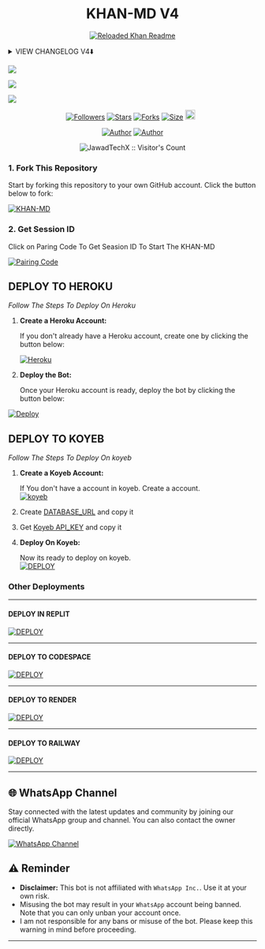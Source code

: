 <h1 align="center"> KHAN-MD V4 </h1>

<p align="center">
  <a href="https://github.com/Mike352-design"><img src="http://readme-typing-svg.herokuapp.com?color=red&center=true&vCenter=true&multiline=false&lines=KHAN-MD-+v4+MultiDevice;Developed+by+Mike352-design;Give+star+and+forks+this+Repo+🌟" alt="Reloaded Khan Readme"></a>
</p>

<details>
<summary> VIEW CHANGELOG V4⬇️ </summary>
  
- **All Downloaders Fixed Now.**

- **Reply With Status Seen Added.**
 
- **Fixed Gpt/Gpt4 Command Now.**
 
- **Overall Performance Improved.**

</details>

<a><img src='https://i.imgur.com/LyHic3i.gif'/></a>

<a><img src='https://i.imgur.com/PeFnIca.jpeg'/></a>

<a><img src='https://i.imgur.com/LyHic3i.gif'/></a>

  <p align="center">
<a href="https://github.com/JawadTechX/followers"><img title="Followers" src="https://img.shields.io/github/followers/JawadTechX?color=blue&style=flat-square"></a>
<a href="https://github.com/JawadTechX/KHAN-MD/stargazers/"><img title="Stars" src="https://img.shields.io/github/stars/JawadTechX/KHAN-MD?color=blue&style=flat-square"></a>
<a href="https://github.com/JawadTechX/KHAN-MD/network/members"><img title="Forks" src="https://img.shields.io/github/forks/JawadTechX/KHAN-MD?color=blue&style=flat-square"></a>
<a href="https://github.com/JawadTechX/KHAN-MD/"><img title="Size" src="https://img.shields.io/github/repo-size/JawadTechX/KHAN-MD?style=flat-square&color=green"></a>
<a href="https://github.com/JawadTechX/KHAN-MD/graphs/commit-activity"><img height="20" src="https://img.shields.io/badge/Maintained%3F-yes-green.svg"></a>&nbsp;&nbsp;
</p>
<p align='center'>
</p>

<p align="center">
<a href="https://github.com/JawadTechX"><img title="Author" src="https://img.shields.io/badge/JawadTechX-black?style=for-the-badge&logo=Github"></a> <a href="https://whatsapp.com/channel/0029Vaj1hl1Lo4hksSXY0U2t"><img title="Author" src="https://img.shields.io/badge/CHANNEL-black?style=for-the-badge&logo=whatsapp"></a>

 <p align="center"><img src="https://profile-counter.glitch.me/{KHAN-MD}/count.svg" alt="JawadTechX :: Visitor's Count" old_src="https://profile-counter.glitch.me/{JawadTechX}/count.svg" /></p>

### 1. Fork This Repository

Start by forking this repository to your own GitHub account. Click the button below to fork:

  <a href="https://github.com/Mike352-design/Reloaded-Khan/fork"><img title="KHAN-MD" src="https://img.shields.io/badge/FORK-KHAN MD-h?color=blue&style=for-the-badge&logo=stackshare"></a>
  
### 2. Get Session ID 

Click on Paring Code To Get Seasion ID To Start The KHAN-MD

<a href='https://residential-reena-xdkhan-66320d0b.koyeb.app' target="_blank"><img alt='Pairing Code' src='https://img.shields.io/badge/Get Paring Code-black?style=for-the-badge&logo=opencv&logoColor=red'/></a>

## **DEPLOY TO HEROKU**

*Follow The Steps To Deploy On Heroku*

1. **Create a Heroku Account:**

   If you don't already have a Heroku account, create one by clicking the button below:

   <a href='https://signup.heroku.com/' target="_blank"><img alt='Heroku' src='https://img.shields.io/badge/-Create-black?style=for-the-badge&logo=heroku&logoColor=red'/></a>

2. **Deploy the Bot:**

   Once your Heroku account is ready, deploy the bot by clicking the button below:

[![Deploy](https://www.herokucdn.com/deploy/button.svg)](https://heroku.com/deploy?template=new)


## **DEPLOY TO KOYEB**

*Follow The Steps To Deploy On koyeb*

1. **Create a Koyeb Account:**

   If You don't have a account in koyeb. Create a account.
    <br>
<a href='https://app.koyeb.com/auth/signup' target="_blank"><img alt='koyeb' src='https://img.shields.io/badge/-Create-black?style=for-the-badge&logo=koyeb&logoColor=white'/></a>

3. Create [DATABASE_URL](https://app.koyeb.com/database-services/new) and copy it

4. Get [Koyeb API_KEY](https://app.koyeb.com/settings/api) and copy it

2. **Deploy On Koyeb:**
  
   Now its ready to deploy on koyeb.
   <br>
    <a href='https://app.koyeb.com/services/deploy?type=git&repository=JawadTechX/KHAN-MD&ports=3000;http;/&env[SESSION_ID]=null&env[DATABASE_URL]=null&env[KOYEB_API]=null&env[MODE]=public&env[PREFIX]=.&env&env[PORT]=3000&[KOYEB]=true&env[OWNER_NUMBER]=,null&env[OWNER_NAME]=JawadTechX&env[AUTO_REJECT_CALLS]=false&env[WELCOME]=false&env[AUTO_READ_STATUS]=true&env[STATUS_READ_MSG]=KHAN-MD&env[AUTO_REPLY_STATUS]=true&env[AUTO_READ_MESSAGES]=false&env[ALWAYS_ONLINE]=false&env[AUTO_RECORDING]=false&env[AUTO_TYPING]=false&env[AUTO_REACT]=false&env[AUTO_BLOCK]=false&name=null&env[KOYEB_NAME]=khanmd&builder=dockerfile' target="_blank"><img alt='DEPLOY' src='https://img.shields.io/badge/-KOYEB-blue?style=for-the-badge&logo=koyeb&logoColor=white'/></a>

### Other Deployments

--------
  #### DEPLOY IN REPLIT

   <a href='https://repl.it/github/JawadTechX/KHAN-MD' target="_blank"><img alt='DEPLOY' src='https://img.shields.io/badge/-REPLIT-orange?style=for-the-badge&logo=replit&logoColor=white'/></a>

--------

  #### DEPLOY TO CODESPACE

<a href='https://github.com/codespaces/new' target="_blank"><img alt='DEPLOY' src='https://img.shields.io/badge/CODESPACE-h?color=navy&style=for-the-badge&logo=visualstudiocode'/></a></p>

--------

   #### DEPLOY TO RENDER

<a href='https://dashboard.render.com' target="_blank"><img alt='DEPLOY' src='https://img.shields.io/badge/RENDER-h?color=maroon&style=for-the-badge&logo=render'/></a></p>

--------
   #### DEPLOY TO RAILWAY

<a href='https://railway.app/new' target="_blank"><img alt='DEPLOY' src='https://img.shields.io/badge/RAILWAY-h?color=black&style=for-the-badge&logo=railway'/></a></p>

--------

## 🌐 WhatsApp Channel 

Stay connected with the latest updates and community by joining our official WhatsApp group and channel. You can also contact the owner directly.

[![WhatsApp Channel](https://img.shields.io/badge/Join-WhatsApp%20Channel-25D366?style=for-the-badge&logo=whatsapp)](https://whatsapp.com/channel/0029Vaj1hl1Lo4hksSXY0U2t)


## ⚠️ Reminder

- **Disclaimer:** This bot is not affiliated with `WhatsApp Inc.`. Use it at your own risk.
- Misusing the bot may result in your `WhatsApp` account being banned. Note that you can only unban your account once.
- I am not responsible for any bans or misuse of the bot. Please keep this warning in mind before proceeding.

---
